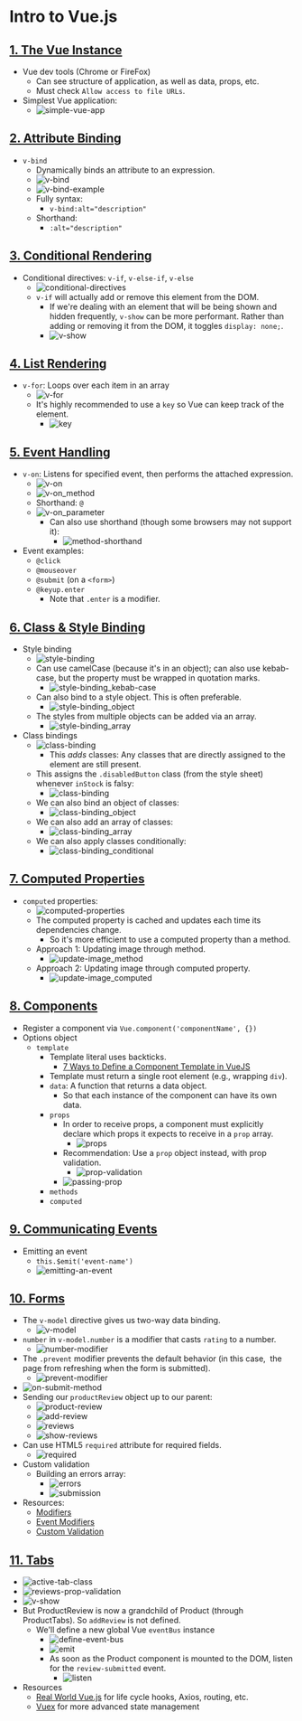 # Intro to Vue.js

## [1. The Vue Instance](https://www.vuemastery.com/courses/intro-to-vue-js/vue-instance)

- Vue dev tools (Chrome or FireFox)
  - Can see structure of application, as well as data, props, etc.
  - Must check `Allow access to file URLs`.
- Simplest Vue application:
  - ![simple-vue-app](img/2020-02-15-15-34-45.png)

## [2. Attribute Binding](https://www.vuemastery.com/courses/intro-to-vue-js/attribute-binding)

- `v-bind`
  - Dynamically binds an attribute to an expression.
  - ![v-bind](img/2020-02-15-15-45-32.png)
  - ![v-bind-example](img/2020-02-15-15-46-14.png)
  - Fully syntax:
    - `v-bind:alt="description"`
  - Shorthand:
    - `:alt="description"`

## [3. Conditional Rendering](https://www.vuemastery.com/courses/intro-to-vue-js/conditional-rendering)

- Conditional directives: `v-if`, `v-else-if`, `v-else`
  - ![conditional-directives](img/2020-02-15-15-54-39.png)
  - `v-if` will actually add or remove this element from the DOM.
    - If we're dealing with an element that will be being shown and hidden frequently, `v-show` can be more performant. Rather than adding or removing it from the DOM, it toggles `display: none;`.
    - ![v-show](img/2020-02-15-15-57-02.png)

## [4. List Rendering](https://www.vuemastery.com/courses/intro-to-vue-js/list-rendering)

- `v-for`: Loops over each item in an array
  - ![v-for](img/2020-02-15-16-18-29.png)
  - It's highly recommended to use a `key` so Vue can keep track of the element.
    - ![key](img/2020-02-15-16-21-22.png)

## [5. Event Handling](https://www.vuemastery.com/courses/intro-to-vue-js/event-handling)

- `v-on`: Listens for specified event, then performs the attached expression.
  - ![v-on](img/2020-02-15-16-25-58.png)
  - ![v-on_method](img/2020-02-15-16-27-58.png)
  - Shorthand: `@`
  - ![v-on_parameter](img/2020-02-15-16-30-14.png)
    - Can also use shorthand (though some browsers may not support it):
      - ![method-shorthand](img/2020-02-15-16-31-21.png)
- Event examples:
  - `@click`
  - `@mouseover`
  - `@submit` (on a `<form>`)
  - `@keyup.enter`
    - Note that `.enter` is a modifier.

## [6. Class & Style Binding](https://www.vuemastery.com/courses/intro-to-vue-js/class-&-style-binding/)

- Style binding
  - ![style-binding](img/2020-02-15-16-48-17.png)
  - Can use camelCase (because it's in an object); can also use kebab-case, but the property must be wrapped in quotation marks.
    - ![style-binding_kebab-case](img/2020-02-15-16-50-17.png)
  - Can also bind to a style object. This is often preferable.
    - ![style-binding_object](img/2020-02-15-16-51-09.png)
  - The styles from multiple objects can be added via an array.
    - ![style-binding_array](img/2020-02-15-16-52-13.png)
- Class bindings
  - ![class-binding](img/2020-02-15-16-56-25.png)
    - This *adds* classes: Any classes that are directly assigned to the element are still present.
  - This assigns the `.disabledButton` class (from the style sheet) whenever `inStock` is falsy:
    - ![class-binding](img/2020-02-15-16-55-03.png)
  - We can also bind an object of classes:
    - ![class-binding_object](img/2020-02-15-17-00-28.png)
  - We can also add an array of classes:
    - ![class-binding_array](img/2020-02-15-17-01-25.png)
  - We can also apply classes conditionally:
    - ![class-binding_conditional](img/2020-02-15-17-03-43.png)

## [7. Computed Properties](https://www.vuemastery.com/courses/intro-to-vue-js/vue-computed-properties)

- `computed` properties:
  - ![computed-properties](img/2020-02-25-19-59-23.png)
  - The computed property is cached and updates each time its dependencies change.
    - So it's more efficient to use a computed property than a method.
  - Approach 1: Updating image through method.
    - ![update-image_method](img/2020-02-25-20-01-26.png)
  - Approach 2: Updating image through computed property.
    - ![update-image_computed](img/2020-02-25-20-03-38.png)

## [8. Components](https://www.vuemastery.com/courses/intro-to-vue-js/components)

- Register a component via `Vue.component('componentName', {})`
- Options object
  - `template`
    - Template literal uses backticks.
      - [7 Ways to Define a Component Template in VueJS](https://medium.com/js-dojo/7-ways-to-define-a-component-template-in-vuejs-c04e0c72900d)
    - Template must return a single root element (e.g., wrapping `div`).
    - `data`: A function that returns a data object.
      - So that each instance of the component can have its own data.
    - `props`
      - In order to receive props, a component must explicitly declare which props it expects to receive in a `prop` array.
        - ![props](img/2020-02-25-20-12-02.png)
      - Recommendation: Use a `prop` object instead, with prop validation.
        - ![prop-validation](img/2020-02-25-20-13-33.png)
      - ![passing-prop](img/2020-02-25-20-16-42.png)
    - `methods`
    - `computed`

## [9. Communicating Events](https://www.vuemastery.com/courses/intro-to-vue-js/communicating-events)

- Emitting an event
  - `this.$emit('event-name')`
  - ![emitting-an-event](img/2020-02-25-20-24-39.png)

## [10. Forms](https://www.vuemastery.com/courses/intro-to-vue-js/forms)

- The `v-model` directive gives us two-way data binding.
  - ![v-model](img/2020-02-25-20-36-37.png)
- `number` in `v-model.number` is a modifier that casts `rating` to a number.
  - ![number-modifier](img/2020-02-25-20-48-38.png)
- The `.prevent` modifier prevents the default behavior (in this case,  the page from refreshing when the form is submitted).
  - ![prevent-modifier](img/2020-02-25-20-50-15.png)
- ![on-submit-method](img/2020-02-25-20-51-36.png)
- Sending our `productReview` object up to our parent:
  - ![product-review](img/2020-02-25-20-53-27.png)
  - ![add-review](img/2020-02-25-20-54-00.png)
  - ![reviews](img/2020-02-25-20-54-48.png)
  - ![show-reviews](img/2020-02-25-20-57-15.png)
- Can use HTML5 `required` attribute for required fields.
  - ![required](img/2020-02-25-20-58-07.png)
- Custom validation
  - Building an errors array:
    - ![errors](img/2020-02-25-21-00-08.png)
    - ![submission](img/2020-02-25-21-02-12.png)
- Resources:
  - [Modifiers](https://vuejs.org/v2/guide/forms.html#Modifiers)
  - [Event Modifiers](https://vuejs.org/v2/guide/events.html#Event-Modifiers)
  - [Custom Validation](https://vuejs.org/v2/cookbook/form-validation.html#Another-Example-of-Custom-Validation)

## [11. Tabs](https://www.vuemastery.com/courses/intro-to-vue-js/tabs)

- ![active-tab-class](img/2020-02-25-21-12-01.png)
- ![reviews-prop-validation](img/2020-02-25-21-15-45.png)
- ![v-show](img/2020-02-25-21-14-37.png)
- But ProductReview is now a grandchild of Product (through ProductTabs). So `addReview` is not defined.
  - We'll define a new global Vue `eventBus` instance
    - ![define-event-bus](img/2020-02-25-21-18-49.png)
    - ![emit](img/2020-02-25-21-19-39.png)
    - As soon as the Product component is mounted to the DOM, listen for the `review-submitted` event.
      - ![listen](img/2020-02-25-21-20-49.png)
- Resources
  - [Real World Vue.js](https://www.vuemastery.com/courses/real-world-vue-js/real-world-intro/) for life cycle hooks, Axios, routing, etc.
  - [Vuex](https://vuex.vuejs.org/) for more advanced state management
